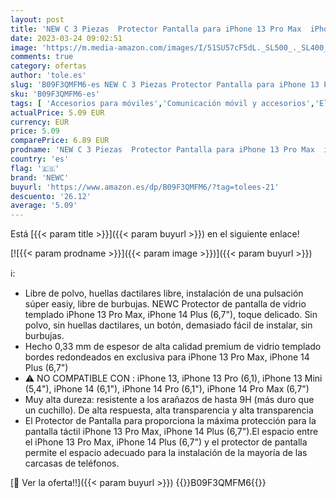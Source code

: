 ```yaml
---
layout: post
title: 'NEW C 3 Piezas  Protector Pantalla para iPhone 13 Pro Max  iPhone 14 Plus  6 7"   Cristal templado Antiarañazos  Antihuellas  Sin Burbujas  Dureza 9H  0.33 mm Ultra Transparente  Ultra Resistente'
date: 2023-03-24 09:02:51
image: 'https://m.media-amazon.com/images/I/51SU57cF5dL._SL500_._SL400_.jpg'
comments: true
category: ofertas
author: 'tole.es'
slug: 'B09F3QMFM6-es NEW C 3 Piezas Protector Pantalla para iPhone 13 Pro Max...'
sku: 'B09F3QMFM6-es'
tags: [ 'Accesorios para móviles','Comunicación móvil y accesorios','Electrónica','Mantenimiento, cuidado y reparaciones de teléfonos móviles','Protectores de pantalla para móviles','iphone','newc','🇪🇸', ]
actualPrice: 5.09 EUR
currency: EUR
price: 5.09
comparePrice: 6.89 EUR
prodname: 'NEW C 3 Piezas  Protector Pantalla para iPhone 13 Pro Max  iPhone 14 Plus  6 7"   Cristal templado Antiarañazos  Antihuellas  Sin Burbujas  Dureza 9H  0.33 mm Ultra Transparente  Ultra Resistente'
country: 'es'
flag: '🇪🇸'
brand: 'NEWC'
buyurl: 'https://www.amazon.es/dp/B09F3QMFM6/?tag=tolees-21'
descuento: '26.12'
average: '5.09'
---
```


Está [{{< param title >}}]({{< param buyurl >}}) en el siguiente enlace!

[![{{< param prodname >}}]({{< param image >}})]({{< param buyurl >}})

ℹ️:

- Libre de polvo, huellas dactilares libre, instalación de una pulsación súper easiy, libre de burbujas. NEWC Protector de pantalla de vidrio templado iPhone 13 Pro Max, iPhone 14 Plus (6,7"), toque delicado. Sin polvo, sin huellas dactilares, un botón, demasiado fácil de instalar, sin burbujas.
- Hecho 0,33 mm de espesor de alta calidad premium de vidrio templado bordes redondeados en exclusiva para iPhone 13 Pro Max, iPhone 14 Plus (6,7")
- ⚠ NO COMPATIBLE CON : iPhone 13, iPhone 13 Pro (6,1), iPhone 13 Mini (5,4"), iPhone 14 (6,1"), iPhone 14 Pro (6,1"), iPhone 14 Pro Max (6,7")
- Muy alta dureza: resistente a los arañazos de hasta 9H (más duro que un cuchillo). De alta respuesta, alta transparencia y alta transparencia
- El Protector de Pantalla para proporciona la máxima protección para la pantalla táctil iPhone 13 Pro Max, iPhone 14 Plus (6,7").El espacio entre el iPhone 13 Pro Max, iPhone 14 Plus (6,7") y el protector de pantalla permite el espacio adecuado para la instalación de la mayoría de las carcasas de teléfonos.

[🛒 Ver la oferta!!]({{< param buyurl >}})
{{<world>}}B09F3QMFM6{{</world>}}
